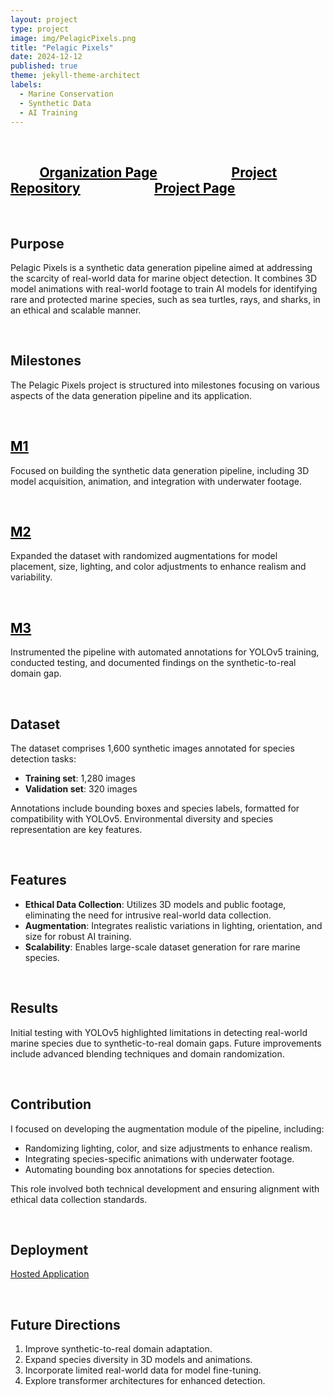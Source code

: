 ```yaml
---
layout: project
type: project
image: img/PelagicPixels.png
title: "Pelagic Pixels"
date: 2024-12-12
published: true
theme: jekyll-theme-architect
labels:
  - Marine Conservation
  - Synthetic Data
  - AI Training
---
```

<br>

## &ensp; &ensp; &ensp; [<ins style="color: black">Organization Page</ins>](<https://universityofhawaii.edu/>)&ensp; &ensp; &ensp; &ensp; &ensp; &ensp; &ensp; &ensp;[<ins style="color: black">Project Repository</ins>](<https://github.com/uhmanoa/pelagic-pixels>)&ensp; &ensp; &ensp; &ensp; &ensp; &ensp; &ensp; &ensp;[<ins style="color: black">Project Page</ins>](<https://universityofhawaii.github.io/#pelagicpixels>)

<br>

## Purpose
Pelagic Pixels is a synthetic data generation pipeline aimed at addressing the scarcity of real-world data for marine object detection. It combines 3D model animations with real-world footage to train AI models for identifying rare and protected marine species, such as sea turtles, rays, and sharks, in an ethical and scalable manner.

<br>

## Milestones
The Pelagic Pixels project is structured into milestones focusing on various aspects of the data generation pipeline and its application.

<br>

## [<ins style="color: black">M1</ins>](https://github.com/orgs/uhmanoa/projects/1)
Focused on building the synthetic data generation pipeline, including 3D model acquisition, animation, and integration with underwater footage.

<br>

## [<ins style="color: black">M2</ins>](https://github.com/orgs/uhmanoa/projects/2)
Expanded the dataset with randomized augmentations for model placement, size, lighting, and color adjustments to enhance realism and variability.

<br>

## [<ins style="color: black">M3</ins>](https://github.com/orgs/uhmanoa/projects/3)
Instrumented the pipeline with automated annotations for YOLOv5 training, conducted testing, and documented findings on the synthetic-to-real domain gap.

<br>

## Dataset
The dataset comprises 1,600 synthetic images annotated for species detection tasks:
- **Training set**: 1,280 images
- **Validation set**: 320 images

Annotations include bounding boxes and species labels, formatted for compatibility with YOLOv5. Environmental diversity and species representation are key features.

<br>

## Features
- **Ethical Data Collection**: Utilizes 3D models and public footage, eliminating the need for intrusive real-world data collection.
- **Augmentation**: Integrates realistic variations in lighting, orientation, and size for robust AI training.
- **Scalability**: Enables large-scale dataset generation for rare marine species.

<br>

## Results
Initial testing with YOLOv5 highlighted limitations in detecting real-world marine species due to synthetic-to-real domain gaps. Future improvements include advanced blending techniques and domain randomization.

<br>

## Contribution
I focused on developing the augmentation module of the pipeline, including:
- Randomizing lighting, color, and size adjustments to enhance realism.
- Integrating species-specific animations with underwater footage.
- Automating bounding box annotations for species detection.

This role involved both technical development and ensuring alignment with ethical data collection standards.

<br>

## Deployment
[Hosted Application](https://pelagicpixels.app)

<br>

## Future Directions
1. Improve synthetic-to-real domain adaptation.
2. Expand species diversity in 3D models and animations.
3. Incorporate limited real-world data for model fine-tuning.
4. Explore transformer architectures for enhanced detection.

<br>
